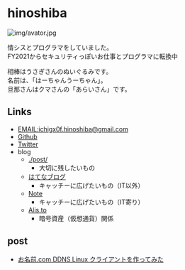 hinoshiba
===

![img/avator.jpg](img/avator.jpg)

情シスとプログラマをしていました。  
FY2021からセキュリティっぽいお仕事とプログラマに転換中  

相棒はうさぎさんのぬいぐるみです。  
名前は、「はーちゃんうーちゃん」。  
旦那さんはクマさんの「あらいさん」です。  

## Links

* [EMAIL:ichigx0f.hinoshiba@gmail.com](ichigx0f.hinoshiba@gmail.com)
* [Github](https://github.com/hinoshiba)
* [Twitter](https://twitter.com/hinoshiba)
* blog
	* [./post/](./post/README.md)
		* 大切に残したいもの
	* [はてなブログ](https://hinoshiba.hatenablog.com/)
		* キャッチーに広げたいもの（IT以外）
	* [Note](https://note.com/hinoshiba)
		* キャッチーに広げたいもの（IT寄り）
	* [Alis.to](https://alis.to/users/hinoshiba)
		* 暗号資産（仮想通貨）関係
## post
* [お名前.com DDNS Linux クライアントを作ってみた](post/onamaeddnsclient/)
